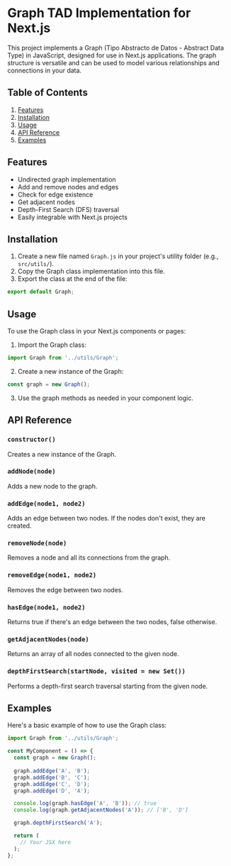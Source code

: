 # Graph TAD Implementation for Next.js

This project implements a Graph (Tipo Abstracto de Datos - Abstract Data Type) in JavaScript, designed for use in Next.js applications. The graph structure is versatile and can be used to model various relationships and connections in your data.

## Table of Contents

1. [Features](#features)
2. [Installation](#installation)
3. [Usage](#usage)
4. [API Reference](#api-reference)
5. [Examples](#examples)

## Features

- Undirected graph implementation
- Add and remove nodes and edges
- Check for edge existence
- Get adjacent nodes
- Depth-First Search (DFS) traversal
- Easily integrable with Next.js projects

## Installation

1. Create a new file named `Graph.js` in your project's utility folder (e.g., `src/utils/`).
2. Copy the Graph class implementation into this file.
3. Export the class at the end of the file:

```javascript
export default Graph;
```

## Usage

To use the Graph class in your Next.js components or pages:

1. Import the Graph class:

```javascript
import Graph from '../utils/Graph';
```

2. Create a new instance of the Graph:

```javascript
const graph = new Graph();
```

3. Use the graph methods as needed in your component logic.

## API Reference

### `constructor()`

Creates a new instance of the Graph.

### `addNode(node)`

Adds a new node to the graph.

### `addEdge(node1, node2)`

Adds an edge between two nodes. If the nodes don't exist, they are created.

### `removeNode(node)`

Removes a node and all its connections from the graph.

### `removeEdge(node1, node2)`

Removes the edge between two nodes.

### `hasEdge(node1, node2)`

Returns true if there's an edge between the two nodes, false otherwise.

### `getAdjacentNodes(node)`

Returns an array of all nodes connected to the given node.

### `depthFirstSearch(startNode, visited = new Set())`

Performs a depth-first search traversal starting from the given node.

## Examples

Here's a basic example of how to use the Graph class:

```javascript
import Graph from '../utils/Graph';

const MyComponent = () => {
  const graph = new Graph();
  
  graph.addEdge('A', 'B');
  graph.addEdge('B', 'C');
  graph.addEdge('C', 'D');
  graph.addEdge('D', 'A');

  console.log(graph.hasEdge('A', 'B')); // true
  console.log(graph.getAdjacentNodes('A')); // ['B', 'D']

  graph.depthFirstSearch('A');

  return (
    // Your JSX here
  );
};
```
